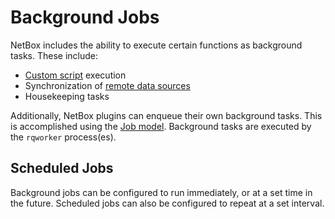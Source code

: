 # Background Jobs

NetBox includes the ability to execute certain functions as background tasks. These include:

* [Custom script](../customization/custom-scripts.md) execution
* Synchronization of [remote data sources](../integrations/synchronized-data.md)
* Housekeeping tasks

Additionally, NetBox plugins can enqueue their own background tasks. This is accomplished using the [Job model](../models/core/job.md). Background tasks are executed by the `rqworker` process(es).

## Scheduled Jobs

Background jobs can be configured to run immediately, or at a set time in the future. Scheduled jobs can also be configured to repeat at a set interval.
